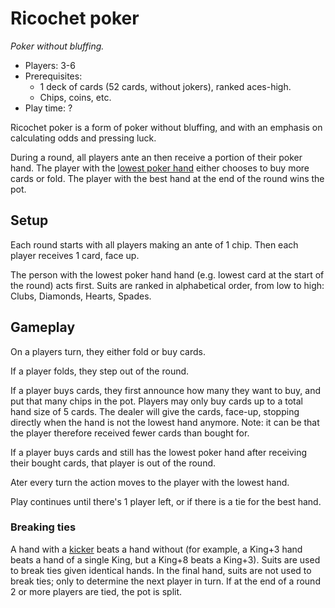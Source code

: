 # Ricochet poker

_Poker without bluffing._

- Players: 3-6
- Prerequisites:
  - 1 deck of cards (52 cards, without jokers), ranked aces-high.
  - Chips, coins, etc.
- Play time: ?

Ricochet poker is a form of poker without bluffing, and with an emphasis on calculating odds and pressing luck.

During a round, all players ante an then receive a portion of their poker hand.
The player with the [lowest poker hand](https://en.wikipedia.org/wiki/List_of_poker_hands) either chooses to buy more cards or fold.
The player with the best hand at the end of the round wins the pot.

## Setup

Each round starts with all players making an ante of 1 chip.
Then each player receives 1 card, face up.

The person with the lowest poker hand hand (e.g. lowest card at the start of the round) acts first.
Suits are ranked in alphabetical order, from low to high: Clubs, Diamonds, Hearts, Spades.

## Gameplay

On a players turn, they either fold or buy cards.

If a player folds, they step out of the round.

If a player buys cards, they first announce how many they want to buy, and put that many chips in the pot.
Players may only buy cards up to a total hand size of 5 cards.
The dealer will give the cards, face-up, stopping directly when the hand is not the lowest hand anymore.
Note: it can be that the player therefore received fewer cards than bought for.

If a player buys cards and still has the lowest poker hand after receiving their bought cards, that player is out of the round.

Ater every turn the action moves to the player with the lowest hand.

Play continues until there's 1 player left, or if there is a tie for the best hand.

### Breaking ties

A hand with a [kicker](<https://en.wikipedia.org/wiki/Kicker_(poker)>) beats a hand without (for example, a King+3 hand beats a hand of a single King, but a King+8 beats a King+3).
Suits are used to break ties given identical hands.
In the final hand, suits are not used to break ties; only to determine the next player in turn.
If at the end of a round 2 or more players are tied, the pot is split.
